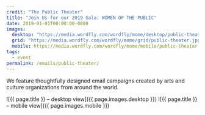 ```yaml
---
credit: "The Public Theater"
title: "Join Us for our 2019 Gala: WOMEN OF THE PUBLIC"
date: 2019-01-01T00:00:00-0800
images:
  desktop: "https://media.wordfly.com/wordfly/mome/desktop/public-theater.jpg"
  grid: "https://media.wordfly.com/wordfly/mome/grid/public-theater.jpg"
  mobile: https://media.wordfly.com/wordfly/mome/mobile/public-theater.jpg"
tags:
  - event
permalink: /emails/public-theater/
---
```

We feature thoughtfully designed email campaigns created by arts and culture organizations from around the world.

![{{ page.title }} – desktop view]({{ page.images.desktop }})
![{{ page.title }} – mobile view]({{ page.images.mobile }})
